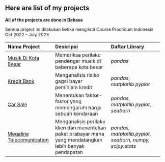 ## Here are list of my projects

**All of the projects are done in Bahasa**

Semua project ini dilakukan ketika mengikuti Course Practicum Indonesia Oct 2022 - July 2023

| Nama Project                    | Deskripsi                       | Daftar Library                     |
| :------------------------------ | :------------------------------ |:------------------------------|
| [Musik Di Kota Besar](musik_kota_besar)         | Memeriksa perilaku pendengar musik di beberapa kota besar | *pandas*        |
[Kredit Bank](credit_scoring) | Menganalisis risiko gagal bayar peminjam kredit | *pandas*, *matplotlib.pyplot*
[Car Sale](car_sale) | Menentukan faktor-faktor yang memengaruhi harga sebuah kendaraan | *pandas*, *matplotlib.pyplot*, *seaborn*
[Megaline Telecomunication](megaline_telecomunication) | Menganalisis perilaku klien dan menentukan paket prabayar mana yang mendatangkan lebih banyak pendapatan | *pandas, matplotlib.pyplot, seaborn, numpy, scipy.stats*
